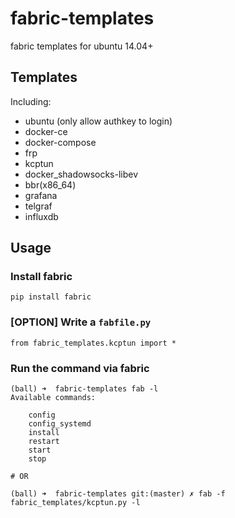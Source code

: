 # fabric-templates

fabric templates for ubuntu 14.04+

## Templates

Including:

* ubuntu (only allow authkey to login)
* docker-ce
* docker-compose
* frp
* kcptun
* docker_shadowsocks-libev
* bbr(x86_64)
* grafana
* telgraf
* influxdb

## Usage

### Install fabric 

```
pip install fabric
```

### [OPTION] Write a `fabfile.py`

```
from fabric_templates.kcptun import *
```

### Run the command via fabric
```
(ball) ➜  fabric-templates fab -l
Available commands:

    config
    config_systemd
    install
    restart
    start
    stop

# OR

(ball) ➜  fabric-templates git:(master) ✗ fab -f fabric_templates/kcptun.py -l
```

